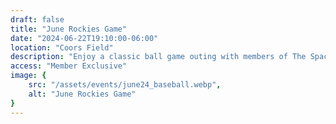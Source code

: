 ```yaml
---
draft: false
title: "June Rockies Game"
date: "2024-06-22T19:10:00-06:00"
location: "Coors Field"
description: "Enjoy a classic ball game outing with members of The Space. Food and Drink provided!"
access: "Member Exclusive"
image: {
    src: "/assets/events/june24_baseball.webp",
    alt: "June Rockies Game"
}
---
```


